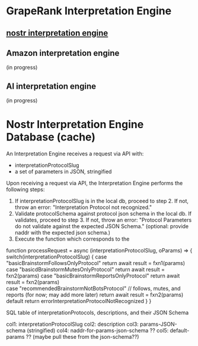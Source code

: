 GrapeRank Interpretation Engine 
=====

## [nostr interpretation engine](./nostr/README.md)

## Amazon interpretation engine 

(in progress)

## AI interpretation engine 

(in progress)

# Nostr Interpretation Engine Database (cache)

An Interpretation Engine receives a request via API with:
- interpretationProtocolSlug
- a set of parameters in JSON, stringified

Upon receiving a request via API, the Interpretation Engine performs the following steps:
1. If interpretationProtocolSlug is in the local db, proceed to step 2. If not, throw an error: "Interpretation Protocol not recognized."
2. Validate protocolSchema against protocol json schema in the local db. If validates, proceed to step 3. If not, throw an error: "Protocol Parameters do not validate against the expected JSON Schema." (optional: provide naddr with the expected json schema.)
3. Execute the function which corresponds to the 


function processRequest = async (interpretationProtocolSlug, oParams) => {
  switch(interpretationProtocolSlug) {
    case "basicBrainstormFollowsOnlyProtocol"
      return await result = fxn1(params)
    case "basicdBrainstormMutesOnlyProtocol"
      return await result = fxn2(params)
    case "basicBrainstormReportsOnlyProtocol"
      return await result = fxn2(params)    
    case "recommendedBrainstormNotBotsProtocol" // follows, mutes, and reports (for now; may add more later)
      return await result = fxn2(params)    
    default
      return errorInterpretationProtocolNotRecognized
  }
}

SQL table of interpretationProtocols, descriptions, and their JSON Schema

col1: interpretationProtocolSlug
col2: description
col3: params-JSON-schema (stringified)
col4: naddr-for-params-json-schema
?? col5: default-params ?? (maybe pull these from the json-schema??)
